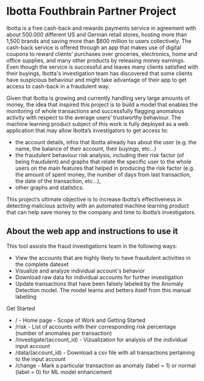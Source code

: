 # Ibotta Fouthbrain Partner Project

Ibotta is a free cash-back and rewards payments service in agreement with about 500.000 different US and German retail stores, hosting more than 1,500 brands and saving more than $600 million to users collectively. The cash-back service is offered through an app that makes use of digital coupons to reward clients’ purchases over groceries, electronics, home and office supplies, and many other products by releasing money earnings. Even though the service is successful and leaves many clients satisfied with their buyings, Ibotta's investigation team has discovered that some clients have suspicious behaviour and might take advantage of their app to get access to cash-back in a fraudulent way. 

Given that Ibotta is growing and currently handling very large amounts of money, the idea that inspired this project is to build a model that enables the monitoring of whole transactions and successfully flagging anomalous activity with respect to the average users’ trustworthy behaviour. The machine learning product subject of this work is fully deployed as a web application that may allow Ibotta’s investigators to get access to:
- the account details, infos that Ibotta already has about the user (e.g. the name, the balance of their account, their buyings, etc…)
- the fraudulent behaviour risk analysis, including their risk factor (of being fraudulent) and graphs that relate the specific user to the whole users on the main features that helped in producing the risk factor (e.g. the amount of spent money, the number of days from last transaction, the date of the transaction, etc...),
- other graphs and statistics.

This project’s ultimate objective is to increase Ibotta’s effectiveness in detecting malicious activity with an automated machine learning product that can help save money to the company and time to Ibotta’s investigators.

## About the web app and instructions to use it 

This tool assists the fraud investigations team in the following ways:
- View the accounts that are highly likely to have fraudulent activities in the complete dateset
- Visualize and analyze individual account's behavior
- Download raw data for individual accounts for further investigation
- Update transactions that have been falsely labeled by the Anomaly Detection model. The model learns and betters itself from this manual labelling


Get Started

- / - Home page - Scope of Work and Getting Started
- /risk - List of accounts with their corresponding risk percentage (number of anomalies per transaction)
- /investigate/(account_id) - Vizualization for analysis of the individual input account
- /data/(account_id) - Download a csv file with all transactions pertaining to the input account
- /change - Mark a particular transaction as anomaly (label = 1) or normal (label = 0) for ML model enhancement


